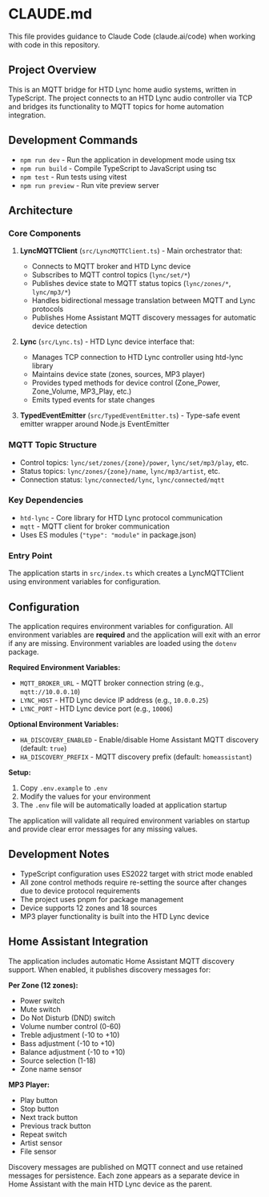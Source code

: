 # CLAUDE.md

This file provides guidance to Claude Code (claude.ai/code) when working with code in this repository.

## Project Overview

This is an MQTT bridge for HTD Lync home audio systems, written in TypeScript. The project connects to an HTD Lync audio controller via TCP and bridges its functionality to MQTT topics for home automation integration.

## Development Commands

- `npm run dev` - Run the application in development mode using tsx
- `npm run build` - Compile TypeScript to JavaScript using tsc
- `npm test` - Run tests using vitest  
- `npm run preview` - Run vite preview server

## Architecture

### Core Components

1. **LyncMQTTClient** (`src/LyncMQTTClient.ts`) - Main orchestrator that:
   - Connects to MQTT broker and HTD Lync device
   - Subscribes to MQTT control topics (`lync/set/*`)
   - Publishes device state to MQTT status topics (`lync/zones/*`, `lync/mp3/*`)
   - Handles bidirectional message translation between MQTT and Lync protocols
   - Publishes Home Assistant MQTT discovery messages for automatic device detection

2. **Lync** (`src/Lync.ts`) - HTD Lync device interface that:
   - Manages TCP connection to HTD Lync controller using htd-lync library
   - Maintains device state (zones, sources, MP3 player)
   - Provides typed methods for device control (Zone_Power, Zone_Volume, MP3_Play, etc.)
   - Emits typed events for state changes

3. **TypedEventEmitter** (`src/TypedEventEmitter.ts`) - Type-safe event emitter wrapper around Node.js EventEmitter

### MQTT Topic Structure

- Control topics: `lync/set/zones/{zone}/power`, `lync/set/mp3/play`, etc.
- Status topics: `lync/zones/{zone}/name`, `lync/mp3/artist`, etc.
- Connection status: `lync/connected/lync`, `lync/connected/mqtt`

### Key Dependencies

- `htd-lync` - Core library for HTD Lync protocol communication
- `mqtt` - MQTT client for broker communication
- Uses ES modules (`"type": "module"` in package.json)

### Entry Point

The application starts in `src/index.ts` which creates a LyncMQTTClient using environment variables for configuration.

## Configuration

The application requires environment variables for configuration. All environment variables are **required** and the application will exit with an error if any are missing. Environment variables are loaded using the `dotenv` package.

**Required Environment Variables:**
- `MQTT_BROKER_URL` - MQTT broker connection string (e.g., `mqtt://10.0.0.10`)
- `LYNC_HOST` - HTD Lync device IP address (e.g., `10.0.0.25`)
- `LYNC_PORT` - HTD Lync device port (e.g., `10006`)

**Optional Environment Variables:**
- `HA_DISCOVERY_ENABLED` - Enable/disable Home Assistant MQTT discovery (default: `true`)
- `HA_DISCOVERY_PREFIX` - MQTT discovery prefix (default: `homeassistant`)

**Setup:**
1. Copy `.env.example` to `.env`
2. Modify the values for your environment
3. The `.env` file will be automatically loaded at application startup

The application will validate all required environment variables on startup and provide clear error messages for any missing values.

## Development Notes

- TypeScript configuration uses ES2022 target with strict mode enabled
- All zone control methods require re-setting the source after changes due to device protocol requirements
- The project uses pnpm for package management
- Device supports 12 zones and 18 sources
- MP3 player functionality is built into the HTD Lync device

## Home Assistant Integration

The application includes automatic Home Assistant MQTT discovery support. When enabled, it publishes discovery messages for:

**Per Zone (12 zones):**
- Power switch
- Mute switch  
- Do Not Disturb (DND) switch
- Volume number control (0-60)
- Treble adjustment (-10 to +10)
- Bass adjustment (-10 to +10)
- Balance adjustment (-10 to +10)
- Source selection (1-18)
- Zone name sensor

**MP3 Player:**
- Play button
- Stop button
- Next track button
- Previous track button
- Repeat switch
- Artist sensor
- File sensor

Discovery messages are published on MQTT connect and use retained messages for persistence. Each zone appears as a separate device in Home Assistant with the main HTD Lync device as the parent.